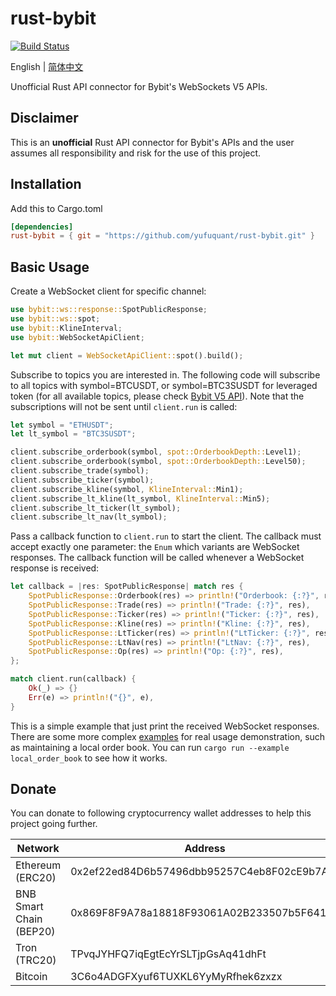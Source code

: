 # rust-bybit

[![Build Status]](https://github.com/yufuquant/rust-bybit/actions/workflows/ci.yaml)

[build status]: https://github.com/yufuquant/rust-bybit/actions/workflows/ci.yaml/badge.svg?branch=main

English | [简体中文](README-zh_CN.md)

Unofficial Rust API connector for Bybit's WebSockets V5 APIs.

## Disclaimer

This is an **unofficial** Rust API connector for Bybit's APIs and the user assumes all responsibility and risk for the use of this project.

## Installation

Add this to Cargo.toml

```toml
[dependencies]
rust-bybit = { git = "https://github.com/yufuquant/rust-bybit.git" }
```

## Basic Usage

Create a WebSocket client for specific channel:

```rust
use bybit::ws::response::SpotPublicResponse;
use bybit::ws::spot;
use bybit::KlineInterval;
use bybit::WebSocketApiClient;

let mut client = WebSocketApiClient::spot().build();
```

Subscribe to topics you are interested in. The following code will subscribe to all topics with symbol=BTCUSDT, or symbol=BTC3SUSDT for leveraged token (for all available topics, please check [Bybit V5 API](https://bybit-exchange.github.io/docs/v5/intro)). Note that the subscriptions will not be sent until `client.run` is called:

```rust
let symbol = "ETHUSDT";
let lt_symbol = "BTC3SUSDT";

client.subscribe_orderbook(symbol, spot::OrderbookDepth::Level1);
client.subscribe_orderbook(symbol, spot::OrderbookDepth::Level50);
client.subscribe_trade(symbol);
client.subscribe_ticker(symbol);
client.subscribe_kline(symbol, KlineInterval::Min1);
client.subscribe_lt_kline(lt_symbol, KlineInterval::Min5);
client.subscribe_lt_ticker(lt_symbol);
client.subscribe_lt_nav(lt_symbol);
```

Pass a callback function to `client.run` to start the client. The callback must accept exactly one parameter: the `Enum` which variants are WebSocket responses. The callback function will be called whenever a WebSocket response is received:

```rust
let callback = |res: SpotPublicResponse| match res {
    SpotPublicResponse::Orderbook(res) => println!("Orderbook: {:?}", res),
    SpotPublicResponse::Trade(res) => println!("Trade: {:?}", res),
    SpotPublicResponse::Ticker(res) => println!("Ticker: {:?}", res),
    SpotPublicResponse::Kline(res) => println!("Kline: {:?}", res),
    SpotPublicResponse::LtTicker(res) => println!("LtTicker: {:?}", res),
    SpotPublicResponse::LtNav(res) => println!("LtNav: {:?}", res),
    SpotPublicResponse::Op(res) => println!("Op: {:?}", res),
};

match client.run(callback) {
    Ok(_) => {}
    Err(e) => println!("{}", e),
}
```

This is a simple example that just print the received WebSocket responses. There are some more complex [examples](https://github.com/yufuquant/rust-bybit/tree/main/examples) for real usage demonstration, such as maintaining a local order book. You can run `cargo run --example local_order_book` to see how it works.

## Donate

You can donate to following cryptocurrency wallet addresses to help this project going further.

| Network                 | Address                                    |
| ----------------------- | ------------------------------------------ |
| Ethereum (ERC20)        | 0x2ef22ed84D6b57496dbb95257C4eb8F02cE9b7A6 |
| BNB Smart Chain (BEP20) | 0x869F8F9A78a18818F93061A02B233507b5F64151 |
| Tron (TRC20)            | TPvqJYHFQ7iqEgtEcYrSLTjpGsAq41dhFt         |
| Bitcoin                 | 3C6o4ADGFXyuf6TUXKL6YyMyRfhek6zxzx         |

